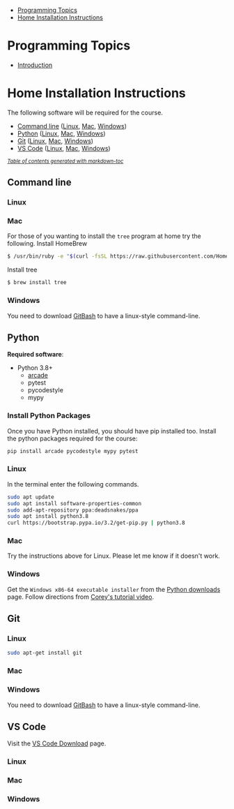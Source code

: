 
- [Programming Topics](#programming-topics)
- [Home Installation Instructions](#home-installation-instructions)

# Programming Topics
- [Introduction](01-intro-to-programming)

# Home Installation Instructions
The following software will be required for the course.
- [Command line](#command-line) ([Linux](#linux), [Mac](#mac), [Windows](#windows))
- [Python](#python) ([Linux](#linux-1), [Mac](#mac-1), [Windows](#windows-1))
- [Git](#git) ([Linux](#linux-2), [Mac](#mac-2), [Windows](#windows-2))
- [VS Code](#vs-code) ([Linux](#linux-3), [Mac](#mac-3), [Windows](#windows-3))

<small><i><a href='http://ecotrust-canada.github.io/markdown-toc/'>Table of contents generated with markdown-toc</a></i></small>


## Command line
### Linux
### Mac
For those of you wanting to install the `tree` program at home try the following.
Install HomeBrew
```sh
$ /usr/bin/ruby -e "$(curl -fsSL https://raw.githubusercontent.com/Homebrew/install/master/install)"
```
Install tree
```sh
$ brew install tree
```
### Windows
You need to download [GitBash](https://gitforwindows.org/) to have a linux-style command-line.

## Python
**Required software**:
- Python 3.8+
    - [arcade](http://arcade.academy)
    - pytest
    - pycodestyle
    - mypy

### Install Python Packages
Once you have Python installed, you should have pip installed too. Install the python packages required for the course:
```sh
pip install arcade pycodestyle mypy pytest
```

### Linux
In the terminal enter the following commands.
```sh
sudo apt update
sudo apt install software-properties-common
sudo add-apt-repository ppa:deadsnakes/ppa
sudo apt install python3.8
curl https://bootstrap.pypa.io/3.2/get-pip.py | python3.8
```
### Mac
Try the instructions above for Linux. Please let me know if it doesn't work.
### Windows
Get the `Windows x86-64 executable installer` from the [Python downloads](https://www.python.org/downloads/release/python-381) page.
Follow directions from [Corey's tutorial video](http://www.youtube.com/watch?v=YYXdXT2l-Gg&t=5m44s).

## Git
### Linux
```sh
sudo apt-get install git
```
### Mac
### Windows
You need to download [GitBash](https://gitforwindows.org/) to have a linux-style command-line.

## VS Code
Visit the [VS Code Download](https://code.visualstudio.com/download) page.
### Linux
### Mac
### Windows
